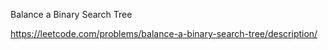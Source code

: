 Balance a Binary Search Tree

https://leetcode.com/problems/balance-a-binary-search-tree/description/
